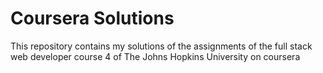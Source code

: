 # Coursera Solutions

This repository contains my solutions of the assignments of the full stack web developer course 4 of The Johns Hopkins University on coursera

